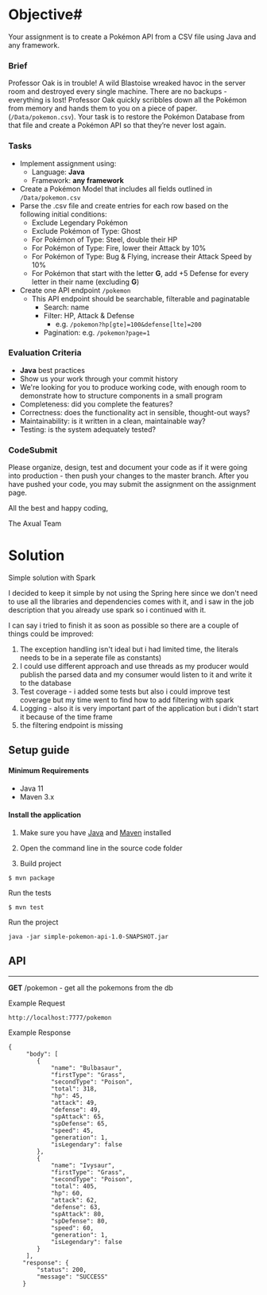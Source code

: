 # Objective#

Your assignment is to create a Pokémon API from a CSV file using Java and any framework.

### Brief

Professor Oak is in trouble! A wild Blastoise wreaked havoc in the server room and destroyed every single machine. There are no backups - everything is lost! Professor Oak quickly scribbles down all the Pokémon from memory and hands them to you on a piece of paper. (`/Data/pokemon.csv`). Your task is to restore the Pokémon Database from that file and create a Pokémon API so that they’re never lost again.

### Tasks

-   Implement assignment using:
    -   Language: **Java**
    -   Framework: **any framework**
-   Create a Pokémon Model that includes all fields outlined in `/Data/pokemon.csv`
-   Parse the .csv file and create entries for each row based on the following initial conditions:
    -   Exclude Legendary Pokémon
    -   Exclude Pokémon of Type: Ghost
    -   For Pokémon of Type: Steel, double their HP
    -   For Pokémon of Type: Fire, lower their Attack by 10%
    -   For Pokémon of Type: Bug & Flying, increase their Attack Speed by 10%
    -   For Pokémon that start with the letter **G**, add +5 Defense for every letter in their name (excluding **G**)
-   Create one API endpoint `/pokemon`
    -   This API endpoint should be searchable, filterable and paginatable
        -   Search: name
        -   Filter: HP, Attack & Defense
            -   e.g. `/pokemon?hp[gte]=100&defense[lte]=200`
        -   Pagination: e.g. `/pokemon?page=1`

### Evaluation Criteria

-   **Java** best practices
-   Show us your work through your commit history
-   We're looking for you to produce working code, with enough room to demonstrate how to structure components in a small program
-   Completeness: did you complete the features?
-   Correctness: does the functionality act in sensible, thought-out ways?
-   Maintainability: is it written in a clean, maintainable way?
-   Testing: is the system adequately tested?

### CodeSubmit

Please organize, design, test and document your code as if it were going into production - then push your changes to the master branch. After you have pushed your code, you may submit the assignment on the assignment page.

All the best and happy coding,

The Axual Team

# Solution
Simple solution with Spark

I decided to keep it simple by not using the Spring here since we don't need to use all the libraries and dependencies comes with it, and i saw in the job description that you already use spark so i continued with it.

I can say i tried to finish it as soon as possible so there are a couple of things could be improved:

1. The exception handling isn't ideal but i had limited time, the literals needs to be in a seperate file as constants)
2. I could use different approach and use threads as my producer would publish the parsed data and my consumer would listen to it and write it to the database
3. Test coverage - i added some tests but also i could improve test coverage but my time went to find how to add filtering with spark
4. Logging - also it is very important part of the application but i didn't start it because of the time frame
5. the filtering endpoint is missing

## Setup guide

#### Minimum Requirements

- Java 11
- Maven 3.x

#### Install the application

1. Make sure you have [Java](https://www.oracle.com/technetwork/java/javase/downloads/jdk13-downloads-5672538.html) and [Maven](https://maven.apache.org) installed

2. Open the command line in the source code folder

3. Build project

  ```
  $ mvn package
  ```

Run the tests
  ```
  $ mvn test
  ```


Run the project

  ```
  java -jar simple-pokemon-api-1.0-SNAPSHOT.jar
  ```

## API

---
**GET** /pokemon -  get all the pokemons from the db

Example Request
```
http://localhost:7777/pokemon
```

Example Response

````
{
     "body": [
        {
            "name": "Bulbasaur",
            "firstType": "Grass",
            "secondType": "Poison",
            "total": 318,
            "hp": 45,
            "attack": 49,
            "defense": 49,
            "spAttack": 65,
            "spDefense": 65,
            "speed": 45,
            "generation": 1,
            "isLegendary": false
        },
        {
            "name": "Ivysaur",
            "firstType": "Grass",
            "secondType": "Poison",
            "total": 405,
            "hp": 60,
            "attack": 62,
            "defense": 63,
            "spAttack": 80,
            "spDefense": 80,
            "speed": 60,
            "generation": 1,
            "isLegendary": false
        }
     ],
    "response": {
        "status": 200,
        "message": "SUCCESS"
    }
````
